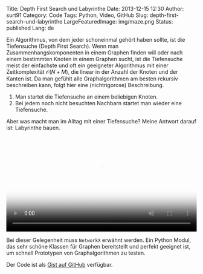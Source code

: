 Title: Depth First Search und Labyrinthe
Date: 2013-12-15 12:30
Author: surt91
Category: Code
Tags: Python, Video, GitHub
Slug: depth-first-search-und-labyrinthe
LargeFeaturedImage: img/maze.png
Status: published
Lang: de

Ein Algorithmus, von dem jeder schoneinmal gehört haben sollte, ist die
Tiefensuche (Depth First Search). Wenn man Zusammenhangskomponenten in einem
Graphen finden will oder nach einem bestimmten Knoten in einem Graphen sucht,
ist die Tiefensuche meist der einfachste und oft ein geeigneter Algorithmus
mit einer Zeitkomplexität $\mathcal{O}(N+M)$, die linear in der Anzahl der
Knoten und der Kanten ist. Da man gefühlt alle Graphalgorithmen am besten
rekursiv beschreiben kann, folgt hier eine (nichtrigorose) Beschreibung.

1.  Man startet die Tiefensuche an einem beliebigen Knoten.
2.  Bei jedem noch nicht besuchten Nachbarn startet man wieder eine Tiefensuche.

Aber was macht man im Alltag mit einer Tiefensuche?
Meine Antwort darauf ist: Labyrinthe bauen.

<video controls width="100%" poster="/img/maze.png">
<source src="/vid/maze.mp4" type="video/mp4"></source>
Your browser does not support the video tag.
</video>

Bei dieser Gelegenheit muss `NetworkX` erwähnt werden. Ein Python
Modul, das sehr schöne Klassen für Graphen bereitstellt und perfekt geeignet
ist, um schnell Prototypen von Graphalgorithmen zu testen.

Der Code ist als [Gist auf GitHub](https://gist.github.com/surt91/7790052) verfügbar.
